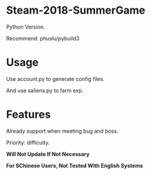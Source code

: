 # Steam-2018-SummerGame

Python Version.

Recommend: phuslu/pybuild3

# Usage

Use account.py to generate config files.

And use saliens.py to farm exp.

# Features

Already support when meeting bug and boss.

Priority: difficulty.

**Will Not Update If Not Necessary**

**For SChinese Users, Not Tested With English Systems**